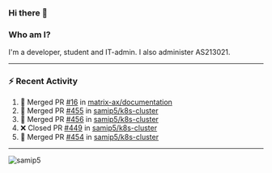 ### Hi there 👋

### Who am I?
I'm a developer, student and IT-admin. I also administer AS213021.

---
### :zap: Recent Activity
<!--START_SECTION:activity-->
1. 🎉 Merged PR [#16](https://github.com/matrix-ax/documentation/pull/16) in [matrix-ax/documentation](https://github.com/matrix-ax/documentation)
2. 🎉 Merged PR [#455](https://github.com/samip5/k8s-cluster/pull/455) in [samip5/k8s-cluster](https://github.com/samip5/k8s-cluster)
3. 🎉 Merged PR [#456](https://github.com/samip5/k8s-cluster/pull/456) in [samip5/k8s-cluster](https://github.com/samip5/k8s-cluster)
4. ❌ Closed PR [#449](https://github.com/samip5/k8s-cluster/pull/449) in [samip5/k8s-cluster](https://github.com/samip5/k8s-cluster)
5. 🎉 Merged PR [#454](https://github.com/samip5/k8s-cluster/pull/454) in [samip5/k8s-cluster](https://github.com/samip5/k8s-cluster)
<!--END_SECTION:activity-->
---

<img align="center" src="https://github-readme-stats.vercel.app/api?username=samip5&show_icons=true" alt="samip5" />
